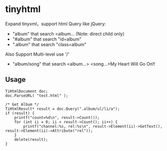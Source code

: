 tinyhtml
========

Expand tinyxml，support html
Query like jQuery:

+ "album" that search <album...  (Note: direct child only)
+ "#album" that search "id=album"
+ ".album" that search "class=album"
     
Also Support Multi-level use '/'
+ "album/song" that search <album...> <song...>My Heart Will Go On!!</song></album>

Usage
--------
    TiHtmlDocument doc;
    doc.ParseURL( "test.html" );

    /* Get Album */
    TiHtmlResult* result = doc.Query(".album/ul/li/a");
    if (result) {
        printf("count=%d\n", result->Count());
        for (int ii = 0; ii < result->Count(); ii++) {
            printf("channel:%s, rel:%s\n", result->Element(ii)->GetText(),  result->Element(ii)->Attribute("rel"));
        }
        delete(result);
    }
